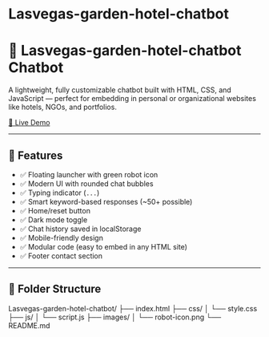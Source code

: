 # Lasvegas-garden-hotel-chatbot
# 🤖 Lasvegas-garden-hotel-chatbot Chatbot

A lightweight, fully customizable chatbot built with HTML, CSS, and JavaScript — perfect for embedding in personal or organizational websites like hotels, NGOs, and portfolios.

[🔗 Live Demo](https://martinmayen.github.io/Lasvegas-garden-hotel-chatbot/)

---

## 🚀 Features

- ✅ Floating launcher with green robot icon
- ✅ Modern UI with rounded chat bubbles
- ✅ Typing indicator (`...`)
- ✅ Smart keyword-based responses (~50+ possible)
- ✅ Home/reset button
- ✅ Dark mode toggle
- ✅ Chat history saved in localStorage
- ✅ Mobile-friendly design
- ✅ Modular code (easy to embed in any HTML site)
- ✅ Footer contact section

---

## 📂 Folder Structure
Lasvegas-garden-hotel-chatbot/
├── index.html
├── css/
│   └── style.css
├── js/
│   └── script.js
├── images/
│   └── robot-icon.png
└── README.md
